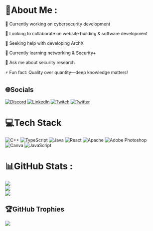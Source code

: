 # 💫About Me :
🔭 Currently working on cybersecurity development

👥 Looking to collaborate on website building & software development

🤝 Seeking help with developing ArchX

🌱 Currently learning networking & Security+

💬 Ask me about security research

⚡ Fun fact: Quality over quantity—deep knowledge matters!

## 🌐Socials
[![Discord](https://img.shields.io/badge/Discord-%237289DA.svg?logo=discord&logoColor=white)](htttps://discord.gg/https://discord.gg/Sn8a8fmv) [![LinkedIn](https://img.shields.io/badge/LinkedIn-%230077B5.svg?logo=linkedin&logoColor=white)](https://linkedin.com/in/amit-kumar-47b24a330/) [![Twitch](https://img.shields.io/badge/Twitch-%239146FF.svg?logo=Twitch&logoColor=white)](https://twitch.tv/ak_sharma0) [![Twitter](https://img.shields.io/badge/Twitter-%231DA1F2.svg?logo=Twitter&logoColor=white)](https://twitter.com/AK5_Sharma) 

# 💻Tech Stack
![C++](https://img.shields.io/badge/c++-%2300599C.svg?style=for-the-badge&logo=c%2B%2B&logoColor=white) ![TypeScript](https://img.shields.io/badge/typescript-%23007ACC.svg?style=for-the-badge&logo=typescript&logoColor=white) ![Java](https://img.shields.io/badge/java-%23ED8B00.svg?style=for-the-badge&logo=java&logoColor=white) ![React](https://img.shields.io/badge/react-%2320232a.svg?style=for-the-badge&logo=react&logoColor=%2361DAFB) ![Apache](https://img.shields.io/badge/apache-%23D42029.svg?style=for-the-badge&logo=apache&logoColor=white) ![Adobe Photoshop](https://img.shields.io/badge/adobephotoshop-%2331A8FF.svg?style=for-the-badge&logo=adobephotoshop&logoColor=white) ![Canva](https://img.shields.io/badge/Canva-%2300C4CC.svg?style=for-the-badge&logo=Canva&logoColor=white) ![JavaScript](https://img.shields.io/badge/javascript-%23323330.svg?style=for-the-badge&logo=javascript&logoColor=%23F7DF1E)
# 📊GitHub Stats :
![](https://github-readme-stats.vercel.app/api?username=aksharma02&theme=radical&hide_border=true&include_all_commits=true&count_private=true)<br/>
![](https://github-readme-streak-stats.herokuapp.com/?user=aksharma02&theme=radical&hide_border=true)<br/>
![](https://github-readme-stats.vercel.app/api/top-langs/?username=aksharma02&theme=radical&hide_border=true&include_all_commits=true&count_private=true&layout=compact)

## 🏆GitHub Trophies
![](https://github-trophies.vercel.app/?username=aksharma02&theme=radical&no-frame=false&no-bg=false&margin-w=4)
